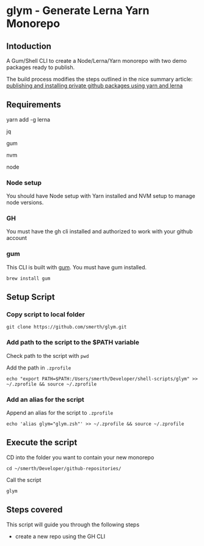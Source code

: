 # glym - Generate Lerna Yarn Monorepo

## Intoduction

A Gum/Shell CLI to create a Node/Lerna/Yarn monorepo with two demo packages ready to publish.

The build process modifies the steps outlined in the nice summary article: [publishing and installing private github packages using yarn and lerna](https://viewsource.io/publishing-and-installing-private-github-packages-using-yarn-and-lerna/)

## Requirements

yarn add -g lerna

jq

gum

nvm

node

### Node setup

You should have Node setup with Yarn installed and NVM setup to manage node versions.

### GH

You must have the gh cli installed and authorized to work with your github account

### gum

This CLI is built with [gum](https://github.com/charmbracelet/gum). You must have gum installed.

```shell
brew install gum
```

## Setup Script

### Copy script to local folder

```shell
git clone https://github.com/smerth/glym.git
```

### Add path to the script to the $PATH variable

Check path to the script with `pwd`

Add the path in `.zprofile`

```shell
echo "export PATH=$PATH:/Users/smerth/Developer/shell-scripts/glym" >> ~/.zprofile && source ~/.zprofile
```

### Add an alias for the script

Append an alias for the script to `.zprofile`

```shel
echo 'alias glym="glym.zsh"' >> ~/.zprofile && source ~/.zprofile
```

## Execute the script

CD into the folder you want to contain your new monorepo

```shell
cd ~/smerth/Developer/github-repositories/
```

Call the script

```shell
glym
```

## Steps covered

This script will guide you through the following steps

- create a new repo using the GH CLI
